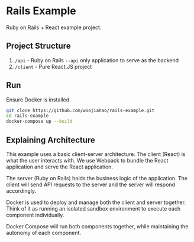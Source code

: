 # Rails Example

Ruby on Rails + React example project.

## Project Structure

1. `/api` - Ruby on Rails `--api` only application to serve as the backend
2. `/client` - Pure React.JS project

## Run

Ensure Docker is installed.

```bash
git clone https://github.com/woojiahao/rails-example.git
cd rails-example
docker-compose up --build
```

## Explaining Architecture

This example uses a basic client-server architecture. The client (React) is what the user interacts with. We use Webpack
to bundle the React application and serve the React application.

The server (Ruby on Rails) holds the business logic of the application. The client will send API requests to the server
and the server will respond accordingly.

Docker is used to deploy and manage both the client and server together. Think of it as running an isolated sandbox
environment to execute each component individually.

Docker Compose will run both components together, while maintaining the autonomy of each component.

